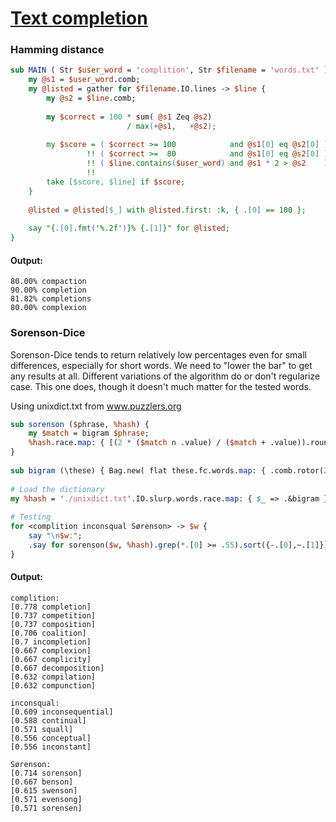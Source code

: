 [1]: https://rosettacode.org/wiki/Text_completion

# [Text completion][1]





### Hamming distance

```perl
sub MAIN ( Str $user_word = 'complition', Str $filename = 'words.txt' ) {
    my @s1 = $user_word.comb;
    my @listed = gather for $filename.IO.lines -> $line {
        my @s2 = $line.comb;
 
        my $correct = 100 * sum( @s1 Zeq @s2)
                          / max(+@s1,   +@s2);
 
        my $score = ( $correct >= 100            and @s1[0] eq @s2[0] ) ?? 100
                 !! ( $correct >=  80            and @s1[0] eq @s2[0] ) ?? $correct
                 !! ( $line.contains($user_word) and @s1 * 2 > @s2    ) ?? 80
                 !!                                                        0;
        take [$score, $line] if $score;
    }
 
    @listed = @listed[$_] with @listed.first: :k, { .[0] == 100 };
 
    say "{.[0].fmt('%.2f')}% {.[1]}" for @listed;
}
```

#### Output:
```
80.00% compaction
90.00% completion
81.82% completions
80.00% complexion
```


### Sorenson-Dice



Sorenson-Dice tends to return relatively low percentages even for small differences, especially for short words. We need to "lower the bar" to get any results at all. Different variations of the algorithm do or don't regularize case. This one does, though it doesn't much matter for the tested words.



Using unixdict.txt from www.puzzlers.org

```perl
sub sorenson ($phrase, %hash) {
    my $match = bigram $phrase;
    %hash.race.map: { [(2 * ($match ∩ .value) / ($match + .value)).round(.001), .key] }
}
 
sub bigram (\these) { Bag.new( flat these.fc.words.map: { .comb.rotor(2 => -1)».join } ) }
 
# Load the dictionary
my %hash = './unixdict.txt'.IO.slurp.words.race.map: { $_ => .&bigram };
 
# Testing
for <complition inconsqual Sørenson> -> $w {
    say "\n$w:";
    .say for sorenson($w, %hash).grep(*.[0] >= .55).sort({-.[0],~.[1]}).head(10);
}
```

#### Output:
```
complition:
[0.778 completion]
[0.737 competition]
[0.737 composition]
[0.706 coalition]
[0.7 incompletion]
[0.667 complexion]
[0.667 complicity]
[0.667 decomposition]
[0.632 compilation]
[0.632 compunction]

inconsqual:
[0.609 inconsequential]
[0.588 continual]
[0.571 squall]
[0.556 conceptual]
[0.556 inconstant]

Sørenson:
[0.714 sorenson]
[0.667 benson]
[0.615 swenson]
[0.571 evensong]
[0.571 sorensen]
```

